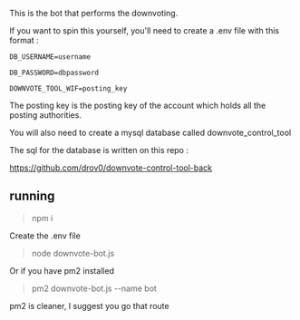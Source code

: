 This is the bot that performs the downvoting. 

If you want to spin this yourself, you'll need to create a .env file with this format :

```
DB_USERNAME=username

DB_PASSWORD=dbpassword

DOWNVOTE_TOOL_WIF=posting_key 

```

The posting key is the posting key of the account which holds all the posting authorities. 

You will also need to create a mysql database called downvote_control_tool

The sql for the database is written on this repo :

https://github.com/drov0/downvote-control-tool-back


## running 

> npm i 

Create the .env file 

> node downvote-bot.js

Or if you have pm2 installed 

> pm2 downvote-bot.js --name bot

pm2 is cleaner, I suggest you go that route